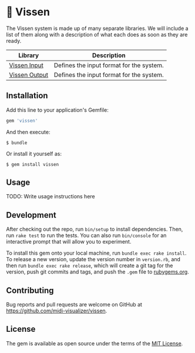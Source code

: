 # 🥀 Vissen

The Vissen system is made up of many separate libraries. We will include a list of them along with a description of what each does as soon as they are ready.

Library | Description
------- | -----------
[Vissen Input](https://github.com/midi-visualizer/vissen-input)   | Defines the input format for the system. |
[Vissen Output](https://github.com/midi-visualizer/vissen-output) | Defines the input format for the system. |

## Installation

Add this line to your application's Gemfile:

```ruby
gem 'vissen'
```

And then execute:

    $ bundle

Or install it yourself as:

    $ gem install vissen

## Usage

TODO: Write usage instructions here

## Development

After checking out the repo, run `bin/setup` to install dependencies. Then, run `rake test` to run the tests. You can also run `bin/console` for an interactive prompt that will allow you to experiment.

To install this gem onto your local machine, run `bundle exec rake install`. To release a new version, update the version number in `version.rb`, and then run `bundle exec rake release`, which will create a git tag for the version, push git commits and tags, and push the `.gem` file to [rubygems.org](https://rubygems.org).

## Contributing

Bug reports and pull requests are welcome on GitHub at https://github.com/midi-visualizer/vissen.

## License

The gem is available as open source under the terms of the [MIT License](https://opensource.org/licenses/MIT).
